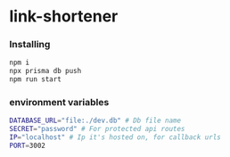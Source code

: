 # link-shortener

### Installing
```bash
npm i 
npx prisma db push
npm run start
```

### environment variables
```bash
DATABASE_URL="file:./dev.db" # Db file name
SECRET="password" # For protected api routes
IP="localhost" # Ip it's hosted on, for callback urls
PORT=3002
```
